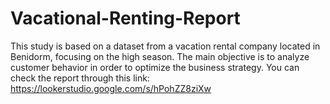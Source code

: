 # Vacational-Renting-Report
This study is based on a dataset from a vacation rental company located in Benidorm, focusing on the high season. The main objective is to analyze customer behavior in order to optimize the business strategy. You can check the report through this link: https://lookerstudio.google.com/s/hPohZZ8ziXw
